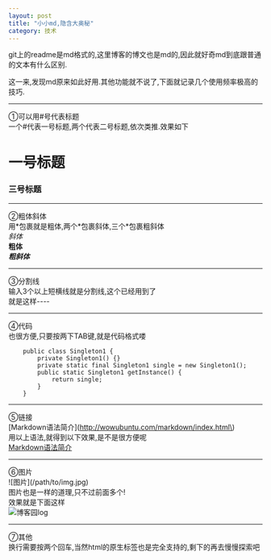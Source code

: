 ```yaml
---
layout: post
title: "小小md,隐含大奥秘"
category: 技术
---
```


git上的readme是md格式的,这里博客的博文也是md的,因此就好奇md到底跟普通的文本有什么区别.

这一来,发现md原来如此好用.其他功能就不说了,下面就记录几个使用频率极高的技巧.

----------
①可以用\#号代表标题<br />
一个\#代表一号标题,两个代表二号标题,依次类推.效果如下<br />

# 一号标题

### 三号标题


---------------
②粗体斜体<br />
用\*包裹就是粗体,两个\*包裹斜体,三个\*包裹粗斜体<br />
*斜体*<br />
**粗体**<br />
***粗斜体***<br />

---------------
③分割线<br />
输入3个以上短横线就是分割线,这个已经用到了<br />
就是这样\-\-\-\-<br />

-------------------
④代码<br />
也很方便,只要按两下TAB键,就是代码格式喽<br />

        public class Singleton1 {
            private Singleton1() {}
            private static final Singleton1 single = new Singleton1();
            public static Singleton1 getInstance() {
                return single;
            }
        }

-----------------------
⑤链接<br />
\[Markdown语法简介\]\(http://wowubuntu.com/markdown/index.html\)<br />
用以上语法,就得到以下效果,是不是很方便呢<br />
[Markdown语法简介](http://wowubuntu.com/markdown/index.html)<br />

------------------------
⑥图片<br />
\!\[图片\]\(/path/to/img.jpg\)<br />
图片也是一样的道理,只不过前面多个\!<br />
效果就是下面这样<br />
![博客园log](http://www.cnblogs.com/images/logo_small.gif)<br />

---------------------
⑦其他<br />
换行需要按两个回车,当然html的原生标签也是完全支持的,剩下的再去慢慢探索吧

